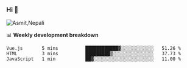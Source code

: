 ### Hi 👋

![Asmit,Nepali](https://media.giphy.com/media/L8K62iTDkzGX6/giphy.gif)
<!--
**asmit99nepali/asmit99nepali** is a ✨ _special_ ✨ repository because its `README.md` (this file) appears on your GitHub profile.

Here are some ideas to get you started:

- 🔭 I’m currently working on ...
- 🌱 I’m currently learning ...
- 👯 I’m looking to collaborate on ...
- 🤔 I’m looking for help with ...
- 💬 Ask me about ...
- 📫 How to reach me: ...
- 😄 Pronouns: ...
- ⚡ Fun fact: ...
-->


📊 **Weekly development breakdown**
<!--START_SECTION:waka-->

```text
Vue.js       5 mins          ████████████▓░░░░░░░░░░░░   51.26 %
HTML         3 mins          █████████▒░░░░░░░░░░░░░░░   37.73 %
JavaScript   1 min           ██▓░░░░░░░░░░░░░░░░░░░░░░   11.00 %
```

<!--END_SECTION:waka-->

